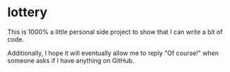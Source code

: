 # lottery

This is 1000% a little personal side project to show that I can write a bit of code.

Additionally, I hope it will eventually allow me to reply "Of course!" when someone asks if I have anything on GitHub.
